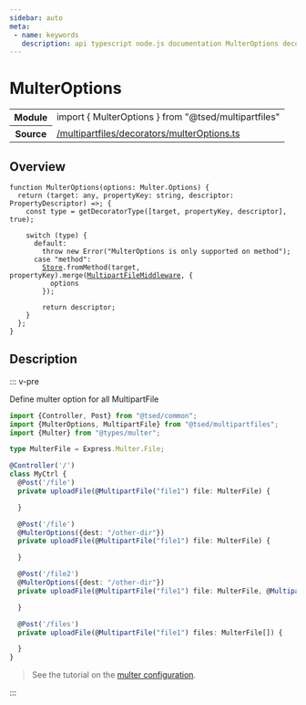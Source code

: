 ```yaml
---
sidebar: auto
meta:
 - name: keywords
   description: api typescript node.js documentation MulterOptions decorator
---
```

# MulterOptions <Badge text="Decorator" type="decorator"/>
<!-- Summary -->
<section class="symbol-info"><table class="is-full-width"><tbody><tr><th>Module</th><td><div class="lang-typescript"><span class="token keyword">import</span> { MulterOptions }&nbsp;<span class="token keyword">from</span>&nbsp;<span class="token string">"@tsed/multipartfiles"</span></div></td></tr><tr><th>Source</th><td><a href="https://github.com/Romakita/ts-express-decorators/blob/v4.30.2/src//multipartfiles/decorators/multerOptions.ts#L0-L0">/multipartfiles/decorators/multerOptions.ts</a></td></tr></tbody></table></section>

<!-- Overview -->
## Overview


<pre><code class="typescript-lang ">function <span class="token function">MulterOptions</span><span class="token punctuation">(</span>options<span class="token punctuation">:</span> Multer.Options<span class="token punctuation">)</span> <span class="token punctuation">{</span>
  return <span class="token punctuation">(</span>target<span class="token punctuation">:</span> <span class="token keyword">any</span><span class="token punctuation">,</span> propertyKey<span class="token punctuation">:</span> <span class="token keyword">string</span><span class="token punctuation">,</span> descriptor<span class="token punctuation">:</span> PropertyDescriptor<span class="token punctuation">)</span> =&gt<span class="token punctuation">;</span> <span class="token punctuation">{</span>
    <span class="token keyword">const</span> type<span class="token punctuation"> = </span><span class="token function">getDecoratorType</span><span class="token punctuation">(</span><span class="token punctuation">[</span>target<span class="token punctuation">,</span> propertyKey<span class="token punctuation">,</span> descriptor<span class="token punctuation">]</span><span class="token punctuation">,</span> true<span class="token punctuation">)</span><span class="token punctuation">;</span>

    switch <span class="token punctuation">(</span>type<span class="token punctuation">)</span> <span class="token punctuation">{</span>
      default<span class="token punctuation">:</span>
        throw new <span class="token function">Error</span><span class="token punctuation">(</span>"MulterOptions is only supported on method"<span class="token punctuation">)</span><span class="token punctuation">;</span>
      case "method"<span class="token punctuation">:</span>
        <a href="/api/core/class/Store.html"><span class="token">Store</span></a>.<span class="token function">fromMethod</span><span class="token punctuation">(</span>target<span class="token punctuation">,</span> propertyKey<span class="token punctuation">)</span>.<span class="token function">merge</span><span class="token punctuation">(</span><a href="/api/multipartfiles/middlewares/MultipartFileMiddleware.html"><span class="token">MultipartFileMiddleware</span></a><span class="token punctuation">,</span> <span class="token punctuation">{</span>
          options
        <span class="token punctuation">}</span><span class="token punctuation">)</span><span class="token punctuation">;</span>

        return descriptor<span class="token punctuation">;</span>
    <span class="token punctuation">}</span>
  <span class="token punctuation">}</span><span class="token punctuation">;</span>
<span class="token punctuation">}</span>
</code></pre>



<!-- Description -->
## Description

::: v-pre

Define multer option for all MultipartFile

```typescript
import {Controller, Post} from "@tsed/common";
import {MulterOptions, MultipartFile} from "@tsed/multipartfiles";
import {Multer} from "@types/multer";

type MulterFile = Express.Multer.File;

@Controller('/')
class MyCtrl {
  @Post('/file')
  private uploadFile(@MultipartFile("file1") file: MulterFile) {

  }

  @Post('/file')
  @MulterOptions({dest: "/other-dir"})
  private uploadFile(@MultipartFile("file1") file: MulterFile) {

  }

  @Post('/file2')
  @MulterOptions({dest: "/other-dir"})
  private uploadFile(@MultipartFile("file1") file: MulterFile, @MultipartFile("file2") file2: MulterFile) {

  }

  @Post('/files')
  private uploadFile(@MultipartFile("file1") files: MulterFile[]) {

  }
}
```

> See the tutorial on the [multer configuration](/tutorials/multer.md).

:::